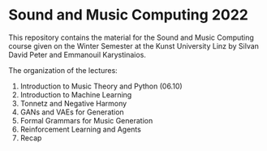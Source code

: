 # Sound and Music Computing 2022

This repository contains the material for the Sound and Music Computing course given on the Winter Semester at the Kunst University Linz by Silvan David Peter and Emmanouil Karystinaios.

The organization of the lectures:

1. Introduction to Music Theory and Python (06.10)
2. Introduction to Machine Learning 
3. Tonnetz and Negative Harmony
4. GANs and VAEs for Generation
5. Formal Grammars for Music Generation
6. Reinforcement Learning and Agents
7. Recap

